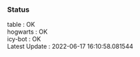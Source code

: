 ### Status


table : OK  
hogwarts : OK  
icy-bot : OK  
Latest Update : 2022-06-17 16:10:58.081544

